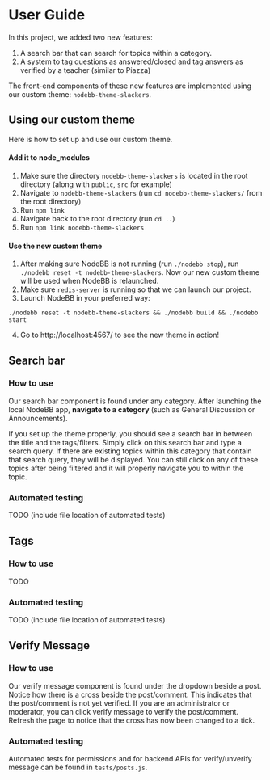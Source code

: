 # User Guide
In this project, we added two new features:

1. A search bar that can search for topics within a category.
2. A system to tag questions as answered/closed and tag answers as verified by a teacher (similar to Piazza) 

The front-end components of these new features are implemented using our custom theme: `nodebb-theme-slackers`. 

## Using our custom theme
Here is how to set up and use our custom theme.

#### Add it to node_modules
1. Make sure the directory `nodebb-theme-slackers` is located in the root directory  (along with `public`, `src` for example)  
2. Navigate to `nodebb-theme-slackers` (run `cd nodebb-theme-slackers/` from the root directory)
3. Run `npm link`
4. Navigate back to the root directory (run `cd ..`)
5. Run `npm link nodebb-theme-slackers`

#### Use the new custom theme
1. After making sure NodeBB is not running (run `./nodebb stop`), run `./nodebb reset -t nodebb-theme-slackers`. Now our new custom theme will be used when NodeBB is relaunched.
2. Make sure `redis-server` is running so that we can launch our project. 
3. Launch NodeBB in your preferred way:
```
./nodebb reset -t nodebb-theme-slackers && ./nodebb build && ./nodebb start
```
4. Go to http://localhost:4567/ to see the new theme in action!

## Search bar
### How to use
Our search bar component is found under any category. After launching the local NodeBB app, **navigate to a category** (such as General Discussion or Announcements).

If you set up the theme properly, you should see a search bar in between the title and the tags/filters. Simply click on this search bar and type a search query. If there are existing topics within this category that contain that search query, they will be displayed. You can still click on any of these topics after being filtered and it will properly navigate you to within the topic.

### Automated testing
TODO (include file location of automated tests)

## Tags
### How to use
TODO
### Automated testing
TODO (include file location of automated tests)


## Verify Message
### How to use
Our verify message component is found under the dropdown beside a post. Notice how there is a cross beside the post/comment. This indicates that the post/comment is not yet verified. If you are an administrator or moderator, you can click verify message to verify the post/comment. Refresh the page to notice that the cross has now been changed to a tick. 

### Automated testing
Automated tests for permissions and for backend APIs for verify/unverify message can be found in `tests/posts.js`.

